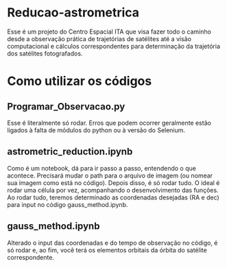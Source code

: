 # Reducao-astrometrica
Esse é um projeto do Centro Espacial ITA que visa fazer todo o caminho desde a observação prática de trajetórias de satélites até a visão computacional e cálculos correspondentes para determinação da trajetória dos satélites fotografados.

# Como utilizar os códigos

## Programar_Observacao.py
Esse é literalmente só rodar. Erros que podem ocorrer geralmente estão ligados à falta de módulos do python ou à versão do Selenium.

## astrometric_reduction.ipynb
Como é um notebook, dá para ir passo a passo, entendendo o que acontece.
Precisará mudar o path para o arquivo de imagem (ou nomear sua imagem como está no código). Depois disso, é só rodar tudo. O ideal é rodar uma célula por vez, acompanhando o desenvolvimento das funções.
Ao rodar tudo, teremos determinado as coordenadas desejadas (RA e dec) para input no código gauss_method.ipynb. 

## gauss_method.ipynb
Alterado o input das coordenadas e do tempo de observação no código, é só rodar e, ao fim, você terá os elementos orbitais da órbita do satélite correspondente.
